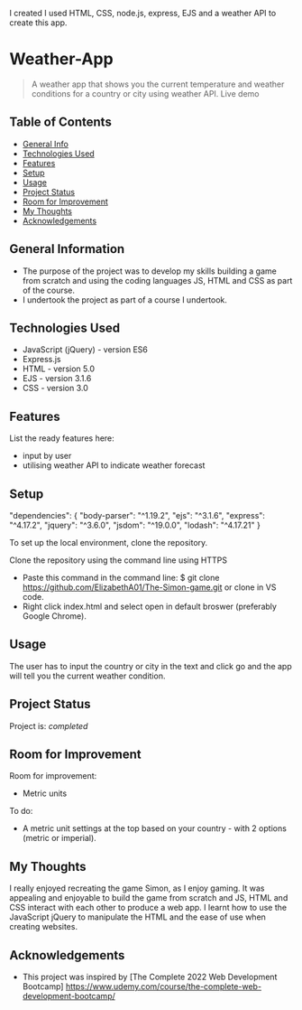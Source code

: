 

I created I used HTML, CSS, node.js, express, EJS and a weather API to create this app. 
# Weather-App

> A weather app that shows you the current temperature and weather conditions for a country or city using weather API. 
> Live demo 

## Table of Contents
* [General Info](#general-information)
* [Technologies Used](#technologies-used)
* [Features](#features)
* [Setup](#setup)
* [Usage](#usage)
* [Project Status](#project-status)
* [Room for Improvement](#room-for-improvement)
* [My Thoughts](#my-thoughts)
* [Acknowledgements](#acknowledgements)


## General Information
- The purpose of the project was to develop my skills building a game from scratch and using the coding languages JS, HTML and CSS as part of the course. 
- I undertook the project as part of a course I undertook.


## Technologies Used
- JavaScript (jQuery) - version ES6 
- Express.js
- HTML - version 5.0
- EJS - version 3.1.6
- CSS - version 3.0


## Features
List the ready features here:
- input by user
- utilising weather API to indicate weather forecast


## Setup
"dependencies": {
    "body-parser": "^1.19.2",
    "ejs": "^3.1.6",
    "express": "^4.17.2",
    "jquery": "^3.6.0",
    "jsdom": "^19.0.0",
    "lodash": "^4.17.21"
  }
  
To set up the local environment, clone the repository. 

Clone the repository using the command line using HTTPS
- Paste this command in the command line: $ git clone https://github.com/ElizabethA01/The-Simon-game.git or clone in VS code. 
- Right click index.html and select open in default broswer (preferably Google Chrome).


## Usage
The user has to input the country or city in the text and click go and the app will tell you the current weather condition. 


## Project Status
Project is: _completed_


## Room for Improvement
Room for improvement:
- Metric units 

To do:
- A metric unit settings at the top based on your country - with 2 options (metric or imperial). 


## My Thoughts
I really enjoyed recreating the game Simon, as I enjoy gaming. It was appealing and enjoyable to build the game from scratch and JS, HTML and CSS interact with each other to produce a web app. I learnt how to use the JavaScript jQuery to manipulate the HTML and the ease of use when creating websites. 


## Acknowledgements
- This project was inspired by [The Complete 2022 Web Development Bootcamp] https://www.udemy.com/course/the-complete-web-development-bootcamp/

